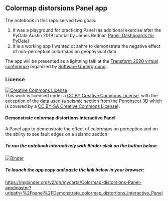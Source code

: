 ## Colormap distorsions Panel app ##

The notebook in this repo served two goals:

1. It was a playground for practicing Panel (as additional exercise after the  PyData Austin 2019 tutorial by James Bednar,  [Panel: Dashboards for PyData](https://youtu.be/AXpjbJUVeb4))
2. It is a working app I wanted ot sahre to demonstrate the negative effect of non-perceptual colormaps on geophysical data

The app will be presented as a lightning talk at the [Transform 2020 virtual conference](https://transform2020.sched.com/) organized by [Software Underground](https://softwareunderground.org/).

### License ###
<a rel="license" href="http://creativecommons.org/licenses/by/4.0/"><img alt="Creative Commons License" style="border-width:0" src="https://i.creativecommons.org/l/by/4.0/88x31.png" /></a><br />This work is licensed under a <a rel="license" href="http://creativecommons.org/licenses/by/4.0/"> CC BY Creative Commons License</a>, with the exception of the data used (a seismic section from the [Penobscot 3D](https://terranubis.com/datainfo/Penobscot) which is covered by a [CC BY-SA Creative Commons License](https://creativecommons.org/licenses/by-sa/3.0/)).

#### Demonstrate colormap distortions interactive Panel ####
A Panel app to demonstrate the effect of colormaps on perception and on the ability to see fault edges on a seismic section

##### To run the notebook interactively with Binder click on the button below: #####
[![Binder](https://mybinder.org/badge_logo.svg)](https://mybinder.org/v2/gh/mycarta/Colormap-distorsions-Panel-app/master)

##### To launch the app copy and paste the link below in your browser: #####
https://mybinder.org/v2/gh/mycarta/Colormap-distorsions-Panel-app/master?urlpath=%2Fpanel%2FDemonstrate_colormap_distortions_interactive_Panel

